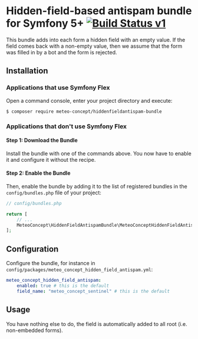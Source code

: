 Hidden-field-based antispam bundle for Symfony 5+ [![Build Status v1](https://api.travis-ci.com/Meteo-Concept/hiddenfieldantispam-bundle.svg?branch=master)](https://api.travis-ci.com/Meteo-Concept/hiddenfieldantispam-bundle.svg?branch=master)
============

This bundle adds into each form a hidden field with an empty value.
If the field comes back with a non-empty value, then we assume that
the form was filled in by a bot and the form is rejected.

Installation
----------


### Applications that use Symfony Flex

Open a command console, enter your project directory and execute:

```console
$ composer require meteo-concept/hiddenfieldantispam-bundle
```


### Applications that don't use Symfony Flex

#### Step 1: Download the Bundle

Install the bundle with one of the commands above. You now have to enable
it and configure it without the recipe.

#### Step 2: Enable the Bundle

Then, enable the bundle by adding it to the list of registered bundles
in the `config/bundles.php` file of your project:

```php
// config/bundles.php

return [
    // ...
    MeteoConcept\HiddenFieldAntispamBundle\MeteoConceptHiddenFieldAntispamBundle::class => ['all' => true],
];
```

Configuration
------

Configure the bundle, for instance in
`config/packages/meteo_concept_hidden_field_antispam.yml`:

```yaml
meteo_concept_hidden_field_antispam:
    enabled: true # this is the default
    field_name: "meteo_concept_sentinel" # this is the default
```

Usage
------

You have nothing else to do, the field is automatically added to all root (i.e.
non-embedded forms).
